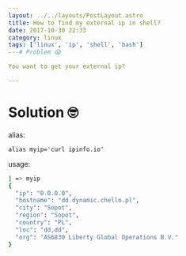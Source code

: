 ```yaml
---
layout: ../../layouts/PostLayout.astro
title: How to find my external ip in shell?
date: 2017-10-30 22:33
category: linux
tags: ['linux', 'ip', 'shell', 'bash']
---# Problem 😱

You want to get your external ip?

---
```


# Solution 🤓

alias:

`alias myip='curl ipinfo.io'`

usage:

```bash
| => myip
{
  "ip": "0.0.0.0",
  "hostname": "dd.dynamic.chello.pl",
  "city": "Sopot",
  "region": "Sopot",
  "country": "PL",
  "loc": "dd,dd",
  "org": "AS6830 Liberty Global Operations B.V."
}
```
